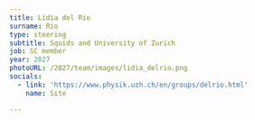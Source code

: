 ```yaml
---
title: Lídia del Rio
surname: Rio
type: steering
subtitle: Squids and University of Zurich
job: SC member
year: 2027
photoURL: /2027/team/images/lidia_delrio.png
socials:
  - link: 'https://www.physik.uzh.ch/en/groups/delrio.html'
    name: Site

---
```

